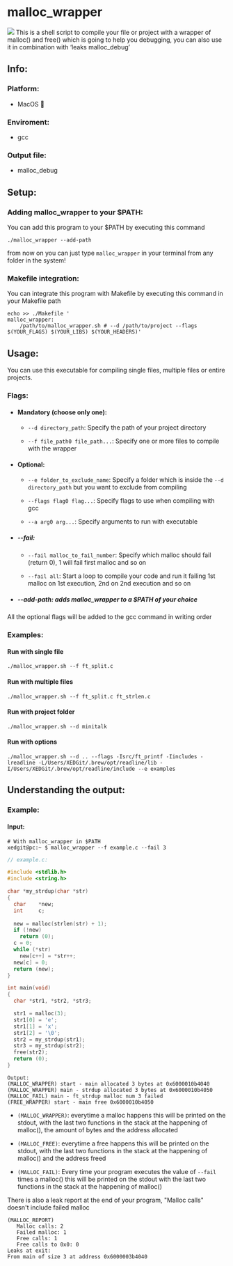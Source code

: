 # malloc_wrapper
<img src="https://img.shields.io/badge/Tools-finished-brightgreen)" />
This is a shell script to compile your file or project with a wrapper of malloc() and free() which is going to help you debugging, you can also use it in combination with ‘leaks malloc_debug’

## Info:

### Platform:

 - MacOS 🍏

### Enviroment:

 - gcc

### Output file:

 - malloc_debug

## Setup:

### Adding malloc_wrapper to your $PATH:
You can add this program to your $PATH by executing this command

```console
./malloc_wrapper --add-path
```
from now on you can just type `malloc_wrapper` in your terminal from any folder in the system!

### Makefile integration:
You can integrate this program with Makefile by executing this command in your Makefile path

```shell
echo >> ./Makefile '
malloc_wrapper:
    /path/to/malloc_wrapper.sh # --d /path/to/project --flags $(YOUR_FLAGS) $(YOUR_LIBS) $(YOUR_HEADERS)'
```

## Usage:

You can use this executable for compiling single files, multiple files or entire projects.

### Flags:

 - #### Mandatory (choose only one):

   * `--d directory_path`: Specify the path of your project directory

   * `--f file_path0 file_path...`: Specify one or more files to compile with the wrapper
   
 - #### Optional:

   - `--e folder_to_exclude_name`: Specify a folder which is inside the `--d directory_path` but you want to exclude from compiling

   - `--flags flag0 flag...`: Specify flags to use when compiling with gcc

   - `--a arg0 arg...`: Specify arguments to run with executable

 - ##### --fail:

   - `--fail malloc_to_fail_number`: Specify which malloc should fail (return 0), 1 will fail first malloc and so on

   - `--fail all`: Start a loop to compile your code and run it failing 1st malloc on 1st execution, 2nd on 2nd execution and so on
 
 - ##### --add-path: adds malloc_wrapper to a $PATH of your choice

   
 All the optional flags will be added to the gcc command in writing order

### Examples:

#### Run with single file

    ./malloc_wrapper.sh --f ft_split.c
   
#### Run with multiple files

    ./malloc_wrapper.sh --f ft_split.c ft_strlen.c

#### Run with project folder

    ./malloc_wrapper.sh --d minitalk

#### Run with options

    ./malloc_wrapper.sh --d .. --flags -Isrc/ft_printf -Iincludes -lreadline -L/Users/XEDGit/.brew/opt/readline/lib -I/Users/XEDGit/.brew/opt/readline/include --e examples 

## Understanding the output:

### Example:

#### Input:

```console
# With malloc_wrapper in $PATH
xedgit@pc:~ $ malloc_wrapper --f example.c --fail 3
```

```c
// example.c:

#include <stdlib.h>
#include <string.h>

char *my_strdup(char *str)
{
  char    *new;
  int     c;
  
  new = malloc(strlen(str) + 1);
  if (!new)
    return (0);
  c = 0;
  while (*str)
    new[c++] = *str++;
  new[c] = 0;
  return (new);
}

int main(void)
{
  char *str1, *str2, *str3;

  str1 = malloc(3);
  str1[0] = 'e';
  str1[1] = 'x';
  str1[2] = '\0';
  str2 = my_strdup(str1);
  str3 = my_strdup(str2);
  free(str2);
  return (0);
}
```

    Output:
    (MALLOC_WRAPPER) start - main allocated 3 bytes at 0x6000010b4040
    (MALLOC_WRAPPER) main - strdup allocated 3 bytes at 0x6000010b4050
    (MALLOC_FAIL) main - ft_strdup malloc num 3 failed
    (FREE_WRAPPER) start - main free 0x6000010b4050

 - `(MALLOC_WRAPPER)`:
everytime a malloc happens this will be printed on the stdout, with the last two functions in the stack at the happening of malloc(), the amount of bytes and the address allocated
   
 - `(MALLOC_FREE)`:
everytime a free happens this will be printed on the stdout, with the last two functions in the stack at the happening of malloc() and the address freed

 - `(MALLOC_FAIL)`:
Every time your program executes the value of `--fail` times a malloc() this will be printed on the stdout with the  last two functions in the stack at the happening of malloc()

There is also a leak report at the end of your program, "Malloc calls" doesn't include failed malloc

    (MALLOC_REPORT)
       Malloc calls: 2
       Failed malloc: 1
       Free calls: 1
       Free calls to 0x0: 0
    Leaks at exit:
    From main of size 3 at address 0x6000003b4040
